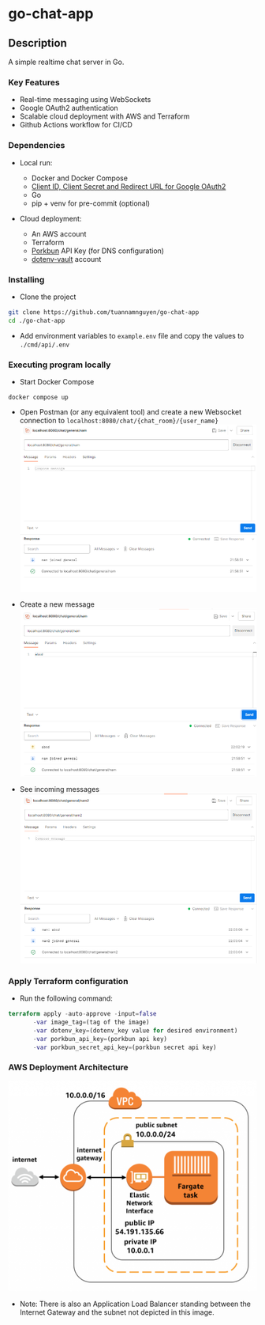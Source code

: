 # go-chat-app

## Description

A simple realtime chat server in Go.

### Key Features

- Real-time messaging using WebSockets
- Google OAuth2 authentication
- Scalable cloud deployment with AWS and Terraform
- Github Actions workflow for CI/CD

### Dependencies

- Local run:
  - Docker and Docker Compose
  - [Client ID, Client Secret and Redirect URL for Google OAuth2](https://developers.google.com/identity/protocols/oauth2)
  - Go
  - pip + venv for pre-commit (optional)

- Cloud deployment:
  - An AWS account
  - Terraform
  - [Porkbun](https://porkbun.com/) API Key (for DNS configuration)
  - [dotenv-vault](https://www.dotenv.org/) account

### Installing

- Clone the project

```sh
git clone https://github.com/tuannamnguyen/go-chat-app
cd ./go-chat-app
```

- Add environment variables to `example.env` file and copy the values to `./cmd/api/.env`

### Executing program locally

- Start Docker Compose

```docker
docker compose up
```

- Open Postman (or any equivalent tool) and create a new Websocket connection to `localhost:8080/chat/{chat_room}/{user_name}`
![alt text](image.png)

- Create a new message
![alt text](image-1.png)

- See incoming messages
![alt text](image-2.png)

### Apply Terraform configuration

- Run the following command:

```terraform
terraform apply -auto-approve -input=false
       -var image_tag=(tag of the image)
       -var dotenv_key=(dotenv_key value for desired environment)
       -var porkbun_api_key=(porkbun api key)
       -var porkbun_secret_api_key=(porkbun secret api key)
```

### AWS Deployment Architecture
![deployment architecture](image-3.png)
- Note: There is also an Application Load Balancer standing between the Internet Gateway and the subnet not depicted in this image.

